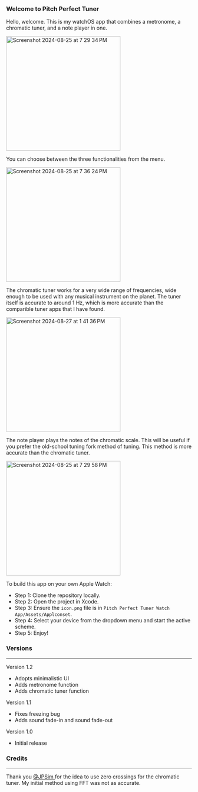 ### Welcome to Pitch Perfect Tuner

Hello, welcome. This is my watchOS app that combines a metronome, a chromatic tuner, and a note player in one. 

<img height="310" alt="Screenshot 2024-08-25 at 7 29 34 PM" src="https://github.com/user-attachments/assets/f9976730-cb27-460f-8fa5-1370744833d0">

You can choose between the three functionalities from the menu.

<img height="310" alt="Screenshot 2024-08-25 at 7 36 24 PM" src="https://github.com/user-attachments/assets/5230f656-fb6d-4f11-96e9-52fb6a7834ab">

The chromatic tuner works for a very wide range of frequencies, wide enough to be used with any musical instrument on the planet. The tuner itself is accurate to around 1 Hz, which is more accurate than the comparible tuner apps that I have found.

<img height="310" alt="Screenshot 2024-08-27 at 1 41 36 PM" src="https://github.com/user-attachments/assets/a6315a70-d5a3-4602-b619-474d428c5e6c">

The note player plays the notes of the chromatic scale. This will be useful if you prefer the old-school tuning fork method of tuning. This method is more accurate than the chromatic tuner. 

<img height="310" alt="Screenshot 2024-08-25 at 7 29 58 PM" src="https://github.com/user-attachments/assets/12e70d93-3516-4210-b60e-8bd5a80a5e62">

To build this app on your own Apple Watch:
- Step 1: Clone the repository locally.
- Step 2: Open the project in Xcode.
- Step 3: Ensure the `icon.png` file is in `Pitch Perfect Tuner Watch App/Assets/Applconset`.
- Step 4: Select your device from the dropdown menu and start the active scheme.
- Step 5: Enjoy!

### **Versions**
___
Version 1.2
- Adopts minimalistic UI
- Adds metronome function
- Adds chromatic tuner function

Version 1.1 
- Fixes freezing bug
- Adds sound fade-in and sound fade-out

Version 1.0
- Initial release

### **Credits**
___
Thank you [@JPSim ](https://github.com/jpsim/ZenTuner) for the idea to use zero crossings for the chromatic tuner. My initial method using FFT was not as accurate.
